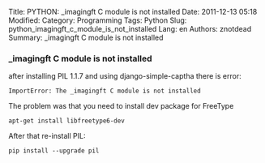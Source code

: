 Title: PYTHON: _imagingft C module is not installed
Date: 2011-12-13 05:18
Modified: 
Category: Programming
Tags: Python
Slug: python_imagingft_c_module_is_not_installed
Lang: en
Authors: znotdead
Summary: _imagingft C module is not installed

### _imagingft C module is not installed

after installing PIL 1.1.7 and using django-simple-captha there is error:
```
ImportError: The _imagingft C module is not installed
```

The problem was that you need to install dev package for FreeType
```
apt-get install libfreetype6-dev
```
After that re-install PIL:
```
pip install --upgrade pil
```
